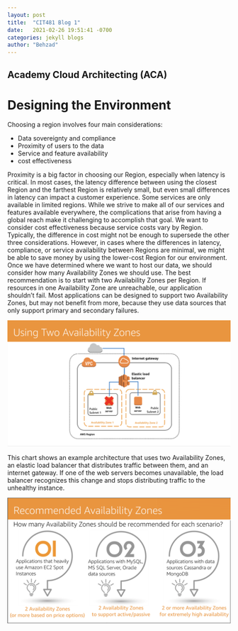 ```yaml
---
layout: post
title:  "CIT481 Blog 1"
date:   2021-02-26 19:51:41 -0700
categories: jekyll blogs
author: "Behzad"
---
```


## Academy Cloud Architecting (ACA)

# Designing the Environment
Choosing a region involves four main considerations:
* Data sovereignty and compliance
* Proximity of users to the data
* Service and feature availability
* cost effectiveness

Proximity is a big factor in choosing our Region, especially when latency is critical. In most cases, the latency difference between using the closest Region and the farthest Region is relatively small, but even small differences in latency can impact a customer experience.
Some services are only available in limited regions. While we strive to make all of our services and features available everywhere, the complications that arise from having a global reach make it challenging to accomplish that goal.
We want to consider cost effectiveness because service costs vary by Region. Typically, the difference in cost might not be enough to supersede the other three considerations. However, in cases where the differences in latency, compliance, or service availability between Regions are minimal, we might be able to save money by using the lower-cost Region for our environment. 
Once we have determined where we want to host our data, we should consider how many Availability Zones we should use. The best recommendation is to start with two Availability Zones per Region. If resources in one Availability Zone are unreachable, our application shouldn’t fail. Most applications can be designed to support two Availability Zones, but may not benefit from more, because they use data sources that only support primary and secondary failures.


<img src="https://github.com/behzad765/cit481/blob/481-pages/assets/images/2az.JPG?raw=true">

This chart shows an example architecture that uses two Availability Zones, an elastic load balancer that distributes traffic between them, and an internet gateway. If one of the web servers becomes unavailable, the load balancer recognizes this change and stops distributing traffic to the unhealthy instance.

![Recommended Availibility Zones](/assets/images/raz.JPG)

